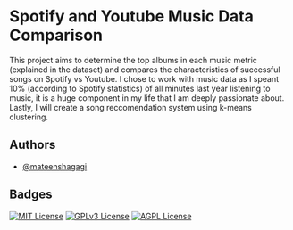 # Spotify and Youtube Music Data Comparison

This project aims to determine the top albums in each music metric (explained in the dataset) and compares the characteristics of successful songs on Spotify vs Youtube. I chose to work with music data as I speant 10% (according to Spotify statistics) of all minutes last year listening to music, it is a huge component in my life that I am deeply passionate about. Lastly, I will create a song reccomendation system using k-means clustering.

## Authors

- [@mateenshagagi](https://www.github.com/mateenshagagi)


## Badges


[![MIT License](https://img.shields.io/badge/License-MIT-green.svg)](https://choosealicense.com/licenses/mit/)
[![GPLv3 License](https://img.shields.io/badge/License-GPL%20v3-yellow.svg)](https://opensource.org/licenses/)
[![AGPL License](https://img.shields.io/badge/license-AGPL-blue.svg)](http://www.gnu.org/licenses/agpl-3.0)

